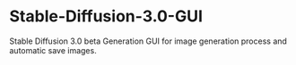 # Stable-Diffusion-3.0-GUI
Stable Diffusion 3.0 beta Generation GUI  for image generation process and automatic save images.
